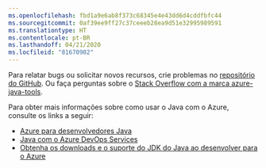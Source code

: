```yaml
---
ms.openlocfilehash: fbd1a9e6ab8f373c68345e4e43dd6d4cddfbfc44
ms.sourcegitcommit: 0af39ee9ff27c37ceeeb28ea9d51e32995989591
ms.translationtype: HT
ms.contentlocale: pt-BR
ms.lasthandoff: 04/21/2020
ms.locfileid: "81670902"
---
```

Para relatar bugs ou solicitar novos recursos, crie problemas no [repositório do GitHub](https://github.com/Microsoft/azure-tools-for-java/issues). Ou faça perguntas sobre o [Stack Overflow com a marca azure-java-tools](https://stackoverflow.com/questions/tagged/azure-java-tools).

Para obter mais informações sobre como usar o Java com o Azure, consulte os links a seguir: 

* [Azure para desenvolvedores Java](/azure/developer/java/) 
* [Java com o Azure DevOps Services](/azure/devops/java/)
* [Obtenha os downloads e o suporte do JDK do Java ao desenvolver para o Azure](https://aka.ms/azure-jdks)
<!-- TODO: Add URLs for Java in VSCode here --> 
